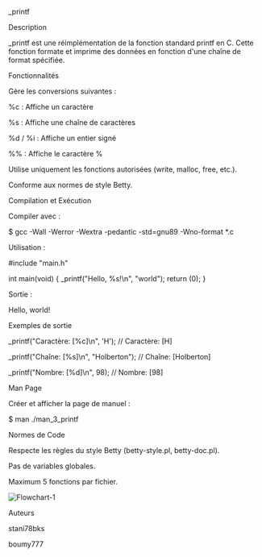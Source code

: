 _printf

Description

_printf est une réimplémentation de la fonction standard printf en C. Cette fonction formate et imprime des données en fonction d'une chaîne de format spécifiée.

Fonctionnalités

Gère les conversions suivantes :

%c : Affiche un caractère

%s : Affiche une chaîne de caractères

%d / %i : Affiche un entier signé

%% : Affiche le caractère %

Utilise uniquement les fonctions autorisées (write, malloc, free, etc.).

Conforme aux normes de style Betty.

Compilation et Exécution

Compiler avec :

$ gcc -Wall -Werror -Wextra -pedantic -std=gnu89 -Wno-format *.c

Utilisation :

#include "main.h"

int main(void)
{
    _printf("Hello, %s!\n", "world");
    return (0);
}

Sortie :

Hello, world!

Exemples de sortie

_printf("Caractère: [%c]\n", 'H');
// Caractère: [H]

_printf("Chaîne: [%s]\n", "Holberton");
// Chaîne: [Holberton]

_printf("Nombre: [%d]\n", 98);
// Nombre: [98]

Man Page

Créer et afficher la page de manuel :

$ man ./man_3_printf

Normes de Code

Respecte les règles du style Betty (betty-style.pl, betty-doc.pl).

Pas de variables globales.

Maximum 5 fonctions par fichier.



![Flowchart-1](image/Flowchart-1.png)




Auteurs

stani78bks

boumy777


